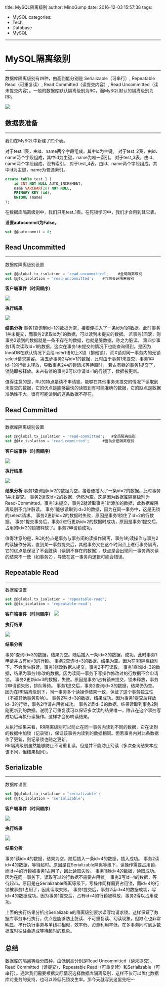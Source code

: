 title: MySQL隔离级别
author: MinoGump
date: 2016-12-03 15:57:38
tags:
- MySQL
categories:
- Tech
- Database
- MySQL
---

# MySQL隔离级别

---

数据库隔离级别有四种，由高到低分别是 Serializable（可串行）, Repeatable Read（可重复读）, Read Committed（读提交内容）, Read Uncommitted（读未提交内容）。一般的数据库默认隔离级别为RC，而MySQL默认的隔离级别为RR。

![](/img/mysql-isolation/default-iso.png)


## 数据表准备

---

我们在MySQL中新建了四个表。

对于test_1表，由id、name两个字段组成，其中id为主键。
对于test_2表，由id、name两个字段组成，其中id为主键，name为唯一索引。
对于test_3表，由id、name两个字段组成，没有索引。
对于test_4表，由id、name两个字段组成，其中id为主键，name为普通索引。

```sql
create table test_1 (
    id INT NOT NULL AUTO_INCREMENT,
    name VARCHAR(20) NOT NULL,
    PRIMARY KEY (id),
    UNIQUE (name)
); 
```

在数据库隔离级别中，我们只用test_1表。在死锁学习中，我们才会用到其它表。

**设置autocommit为False。**

```sql
set @@autocommit = 0;
```

## Read Uncommitted

---

数据库隔离级别设置
```sql
set @@global.tx_isolation = 'read-uncommitted';    #全局隔离级别
set @@tx_isolation = 'read-uncommitted';    #当前会话隔离级别
```


**客户端事件（时间顺序）**

![](/img/mysql-isolation/ru1.png)

**执行结果**

![](/img/mysql-isolation/ru2.png)

**结果分析**
事务1查询到id=1的数据为空，接着便插入了一条id为1的数据。此时事务1并未提交，而事务2读取id为1的数据，可以读到未提交的数据。
若事务1回滚，则事务2读到的数据就是一条不存在的数据，也就是脏数据，称之为脏读。
第四步事务1再次读取id=1的数据，这次在事务1未提交的情况下也能查询得到，是因为InnoDB在默认情况下会给insert语句上X锁（排他锁），而X锁对同一事务内的无锁select请求兼容。
第五步事务2写id=1的数据，此时由于事务1未提交，事务1中id=1的行锁未释放，导致事务2中的锁请求等待超时。
若占有锁的事务1提交了，锁随即被释放。未占有锁的事务2可以申请id=1的行锁了，数据被更新。  


值得注意的是，RU的特点是读不申请锁。能够在其他事务未提交的情况下读取到未提交的数据，它的优点是能够最快的读取到有可能准确的数据，它的缺点是数据准确性不大，很有可能读到的这条数据不存在。


## Read Committed

---

数据库隔离级别设置
```sql
set @@global.tx_isolation = 'read-committed';   #全局隔离级别
set @@tx_isolation = 'read-committed';      #当前会话隔离级别
```

**客户端事件（时间顺序）**

![](/img/mysql-isolation/rc1.png)

**执行结果**

![](/img/mysql-isolation/rc2.png)

**结果分析**
事务1查询到id=2的数据为空，接着便插入了一条id=2的数据。此时事务1并未提交。
事务2读取id=2的数据，仍然为空。这是因为数据库隔离级别为Read-Committed，事务1未提交，事务2就读取事务1新添加的数据，此数据库隔离级别不允许脏读。
事务1能够读取到id=2的数据，因为在同一事务中，这是无锁的select请求。
事务2更新id=2的数据时失败，原因是事务1锁住了id=2的行数据。
事务1提交事务后，事务2进行更新id=2的数据时成功，原因是事务1提交后，占用的id=2的锁被释放了。事务2申请锁成功。  


值得注意的是，RC的特点是事务与事务间的读操作隔离，事务1的读操作与事务2的读操作分离，直到某一事务提交后，其他事务又在这个时间点上进行事务隔离。它的优点是保证了不会脏读（读到不存在的数据），缺点是会出现同一事务两次读的结果不一致（如事务2），导致在这一事务内逻辑可能会错误。

## Repeatable Read

---

数据库设置
```sql
set @@global.tx_isolation = 'repeatable-read';
set @@tx_isolation = 'repeatable-read';
```

**客户端事件（时间顺序）**
![](/img/mysql-isolation/rr1.png)

**执行结果**

![](/img/mysql-isolation/rr2.png)

**结果分析**

事务1查询id=3的数据，结果为空。随后插入一条id=3的数据，成功。此时事务1申请并占有id=3的行锁。
事务2查询id=3的数据，结果为空。因为在RR隔离级别下，不会发生脏读，事务1修改数据未提交，事务2不可读取。
事务1查询id=3的数据，结果为事务1修改的数据。因为读同一事务下写操作修改过的行数据不会申请锁。
事务2更新id=3的数据，失败。原因是事务1占有锁未提交，锁未释放，事务2申请锁失败，排队等待。
事务1提交后，事务2查询id=3的数据，结果仍为空。因为在RR隔离级别下，同一事务多个读操作结果一致，保证了这个事务独立性（不被其他事务影响）。
事务2写id=3的数据，结果成功。因为事务1提交后释放id=3的行锁，事务2申请占用锁成功。
事务2读id=3的数据，结果读取到事务2刚刚更新到的数据。说明了可重复读可以保证多次读的结果唯一，除非在这个事务写成功后再执行读操作。这样才会影响读结果。  

从执行结果来看，RR隔离级别可以防止在同一事务内读到不同的数据，它在读到的数据中加锁（记录锁），保证该事务内读到的数据相同。但若事务内对此条数据作了更新，则记录锁也随之更新。  
RR隔离级别虽然能够防止不可重复读，但是并不能防止幻读（多次查询结果本应该不同，但结果相同）。

## Serializable

---

数据库设置
```sql
set @@global.tx_isolation = 'serializable';
set @@tx_isolation = 'serializable';
```

**客户端事件（时间顺序）**

![](/img/mysql-isolation/se1.png)

**执行结果**

![](/img/mysql-isolation/se2.png)

**结果分析**

事务1读id=4的数据，结果为空。随后插入一条id=4的数据，插入成功。
事务2读id=4的数据，等待超时。原因是在Serializable隔离等级下，读操作需要占用锁，而id=4的行锁被事务1占用了，因此读取失败。
事务1读id=4的数据，读取成功。因为在同一事务下，读取写过的行数据不需要占用锁。
事务2写id=4的数据，等待超市。原因是在Serializable隔离等级下，写操作同样需要占用锁，而id=4的行锁被事务1占用了，因此读取失败。
事务1提交后，事务2读id=4的数据成功，写id=4的数据成功。因为事务1提交后，占有id=4的行锁被释放，事务2得以占用成功。  

上面的执行结果分析出Serializable的隔离级别要求读写均请求锁。这样保证了数据库事务串行执行，优点是能够防止脏读、不可重复读、幻读现象，但缺点也非常明显，串行执行事务与单线程相似，效率低、资源利用率低，在多事务同时到达数据库时往往会造成等待超时的现象。  

## 总结

数据库的隔离等级分四种，由低到高分别是Read Uncommitted（读未提交）、Read Committed（读提交）、Repeatable Read（可重复读）和Serializable（可串行）。通常我们需要根据实际情况选择数据库隔离级别，这样不仅可以优化数据库对业务的支持，也可以降低死锁发生率。那今天就写到这里先吧～

